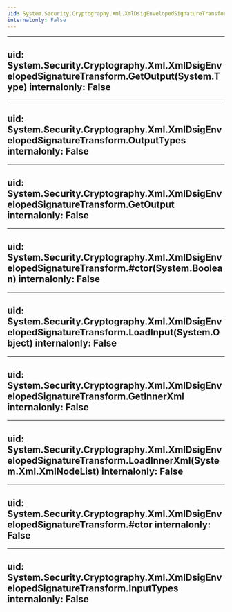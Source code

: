 ```yaml
---
uid: System.Security.Cryptography.Xml.XmlDsigEnvelopedSignatureTransform
internalonly: False
---
```


---
uid: System.Security.Cryptography.Xml.XmlDsigEnvelopedSignatureTransform.GetOutput(System.Type)
internalonly: False
---

---
uid: System.Security.Cryptography.Xml.XmlDsigEnvelopedSignatureTransform.OutputTypes
internalonly: False
---

---
uid: System.Security.Cryptography.Xml.XmlDsigEnvelopedSignatureTransform.GetOutput
internalonly: False
---

---
uid: System.Security.Cryptography.Xml.XmlDsigEnvelopedSignatureTransform.#ctor(System.Boolean)
internalonly: False
---

---
uid: System.Security.Cryptography.Xml.XmlDsigEnvelopedSignatureTransform.LoadInput(System.Object)
internalonly: False
---

---
uid: System.Security.Cryptography.Xml.XmlDsigEnvelopedSignatureTransform.GetInnerXml
internalonly: False
---

---
uid: System.Security.Cryptography.Xml.XmlDsigEnvelopedSignatureTransform.LoadInnerXml(System.Xml.XmlNodeList)
internalonly: False
---

---
uid: System.Security.Cryptography.Xml.XmlDsigEnvelopedSignatureTransform.#ctor
internalonly: False
---

---
uid: System.Security.Cryptography.Xml.XmlDsigEnvelopedSignatureTransform.InputTypes
internalonly: False
---
